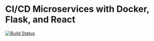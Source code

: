 # CI/CD Microservices with Docker, Flask, and React

[![Build Status](https://travis-ci.com/davidleeg11/micro-flask-react.svg?branch=master)](https://travis-ci.com/davidleeg11/micro-flask-react)
